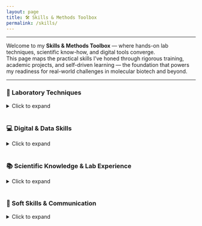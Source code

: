 ```yaml
---
layout: page
title: 🛠️ Skills & Methods Toolbox
permalink: /skills/
---
```

---

Welcome to my **Skills & Methods Toolbox** — where hands-on lab techniques, scientific know-how, and digital tools converge.  
This page maps the practical skills I’ve honed through rigorous training, academic projects, and self-driven learning — the foundation that powers my readiness for real-world challenges in molecular biotech and beyond.

---

### 🔬 Laboratory Techniques

<details>
<summary> Click to expand </summary>
<br>

**Molecular Biology:**  
PCR (endpoint & genotyping) · DNA/RNA extraction · Plasmid preparation · Molecular cloning (incl. SnapGene in silico design) · Gel electrophoresis · Nucleic acid quantification  

**Protein Biochemistry:**  
SDS-PAGE · Western blotting · Protein expression & purification (His-tag / affinity chromatography) · Enzyme assays & kinetics  

**Cell Culture & Handling:**  
Mammalian & bacterial cell culture (2D monolayers & 3D organoids) · Routine cell culture techniques (splitting, cryopreservation, cell counting) · Transfection  

**Immunostaining & Microscopy:**  
Immunofluorescence (IF) staining · Immunohistochemistry (IHC) · Confocal microscopy  

**Microbiology:**  
Bacterial cultivation · Antibiotic resistance testing · Aseptic & sterile techniques  

**Analytical & Chemical Methods:**  
Chromatography (HPLC, TLC) · Buffer preparation · pH measurement · Titration  

</details>

<br>

### 💻 Digital & Data Skills

<details>
<summary> Click to expand </summary>
<br>

- **Data Analysis**:
  - Excel (lab workflow calculations · reporting · QC), [Lab Tools Examples](https://dkMarina.github.io/assets/Lab_Tools/)
  - R / RStudio (ggplot2 · dplyr · tidyverse · data wrangling & visualization), 📁 See [Projects Page](projects.md) 
  - Python (BioPython · DNA sequence scripting), 📁 See [Projects Page](projects.md) 
  - ImageJ & Fiji (image analysis)
  - LaTeX & Markdown (scientific writing & formatting)
  - Git & GitHub (version control, collaboration)
 

- **Bioinformatics**:
  - BLAST · Sequence alignment · Primer design basics

- **LIMS-style Data Tracking**:  
  - Created a lightweight metadata tracker in R to organize lab samples and experimental variables (📁 see [Project Page](projects.md))
</details>
<br>

### 📚  Scientific Knowledge & Lab Experience

<details>
<summary> Click to expand </summary>
<br>

- Gene expression regulation · Transcription factors · PCR genotyping
- Autophagy pathways · Nutrient signaling · Starvation models
- Transgenic animal models (e.g., tf-LC3 mouse for autophagy monitoring)
- Familiar with experimental controls · Troubleshooting lab protocols
- Fluent understanding of biosafety · Sample documentation · Quality standards

</details>
<br>

### 🎨 Soft Skills & Communication
<details>
<summary> Click to expand </summary>
<br>

- Fluent in **English** and **German** · Native **Ukrainian** / **Russian**
- B2-level **Turkish**, basic **French**
- Strong **team collaboration** · Excellent **communication** skills
- High attention to detail · Analytical mindset · Fast learner
- Experienced in **scientific writing**, data presentation, and tutoring
</details>



